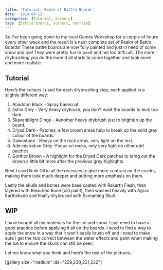 ```yaml
---
title: 'Tutorial: Realm of Battle Boards'
date: '2014-04-12'
categories: [Tutorial, Scenery]
tags: [battle boards, scenery, terrain]
---
```


So I’ve been going down to my local Games Workshop for a couple of hours every other week and the result is a near complete set of Realm of Battle Boards! These battle boards are now fully painted and just in need of some snow and ice! They were pretty fun to paint and not too difficult. The more drybrushing you do the more it all starts to come together and look more and more realistic.

## Tutorial

Here’s the colours I used for each drybrushing step, each applied in a slightly different way:

1.  Abaddon Black - Spray basecoat.
2.  Eshin Grey - Very heavy drybrush, you don't want the boards to look too dark.
3.  Skavenblight Dinge - Aanother heavy drybrush just to brighten up the board.
4.  Dryad Dark - Patches, a few brown areas help to break up the solid grey colour of the boards.
5.  Dawnstone - Heavy on the rock areas, very light on the rest.
6.  Administratum Grey -Focus on rocks, only very light on other odd patches.
7.  Gorthor Brown - A highlight for the Dryad Dark patches to bring out the brown a little bit more after the previous grey highlights.

Next I used Nuln Oil in all the recesses to give more contrast on the cracks, making them look much deeper and putting more emphasis on them.

Lastly the skulls and bones were base coated with Rakarth Flesh, then layered with Bleached Bone (old paint), then washed heavily with Agrax Earthshade and finally drybrused with Screaming Skull.

## WIP

I have bought all my materials for the ice and snow. I just need to have a good practice before applying it all on the boards. I need to find a way to apply the snow in a way that it won't easily brush off and I need to make sure I get the raio correct between the water effects and paint when making the ice to ensure the skulls can still be seen.

Let me know what you think and here’s the rest of the pictures…

[gallery size="medium" ids="229,230,231,232"]
